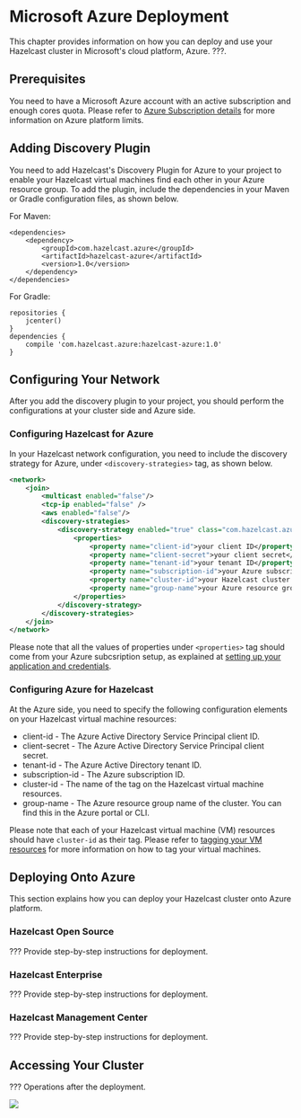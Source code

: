 

# Microsoft Azure Deployment

This chapter provides information on how you can deploy and use your Hazelcast cluster in Microsoft's cloud platform, Azure. ???.


## Prerequisites

You need to have a Microsoft Azure account with an active subscription and enough cores quota. Please refer to [Azure Subscription details](https://azure.microsoft.com/en-us/documentation/articles/azure-subscription-service-limits/) for more information on Azure platform limits.

## Adding Discovery Plugin

You need to add Hazelcast's Discovery Plugin for Azure to your project to enable your Hazelcast virtual machines find each other in your Azure resource group. To add the plugin, include the dependencies in your Maven or Gradle configuration files, as shown below.

For Maven:

```
<dependencies>
    <dependency>
        <groupId>com.hazelcast.azure</groupId>
        <artifactId>hazelcast-azure</artifactId>
        <version>1.0</version>
    </dependency>
</dependencies>
```

For Gradle:

```
repositories {
    jcenter() 
}
dependencies {
    compile 'com.hazelcast.azure:hazelcast-azure:1.0'
}
```


## Configuring Your Network

After you add the discovery plugin to your project, you should perform the configurations at your cluster side and Azure side.

### Configuring Hazelcast for Azure

In your Hazelcast network configuration, you need to include the discovery strategy for Azure, under `<discovery-strategies>` tag, as shown below.

```xml
<network>
    <join>
        <multicast enabled="false"/>
        <tcp-ip enabled="false" />
        <aws enabled="false"/>
        <discovery-strategies>
            <discovery-strategy enabled="true" class="com.hazelcast.azure.AzureDiscoveryStrategy">
                <properties>
                    <property name="client-id">your client ID</property>
                    <property name="client-secret">your client secret</property>
                    <property name="tenant-id">your tenant ID</property>
                    <property name="subscription-id">your Azure subscription ID</property>
                    <property name="cluster-id">your Hazelcast cluster ID</property>
                    <property name="group-name">your Azure resource group name</property>
                </properties>
            </discovery-strategy>
        </discovery-strategies>
    </join>
</network>
```

Please note that all the values of properties under `<properties>` tag should come from your Azure subcsription setup, as explained at [setting up your application and credentials](https://azure.microsoft.com/en-us/documentation/articles/resource-group-create-service-principal-portal/).

### Configuring Azure for Hazelcast

At the Azure side, you need to specify the following configuration elements on your Hazelcast virtual machine resources:

* client-id - The Azure Active Directory Service Principal client ID.
* client-secret - The Azure Active Directory Service Principal client secret.
* tenant-id - The Azure Active Directory tenant ID.
* subscription-id - The Azure subscription ID.
* cluster-id - The name of the tag on the Hazelcast virtual machine resources.
* group-name - The Azure resource group name of the cluster. You can find this in the Azure portal or CLI. 

Please note that each of your Hazelcast virtual machine (VM) resources should have `cluster-id` as their tag. Please refer to [tagging your VM resources](https://azure.microsoft.com/en-us/documentation/articles/virtual-machines-linux-tag/) for more information on how to tag your virtual machines.



## Deploying Onto Azure

This section explains how you can deploy your Hazelcast cluster onto Azure platform. 

### Hazelcast Open Source

??? Provide step-by-step instructions for deployment.

### Hazelcast Enterprise

??? Provide step-by-step instructions for deployment.

### Hazelcast Management Center

??? Provide step-by-step instructions for deployment.

## Accessing Your Cluster

??? Operations after the deployment.

![](images/???.png)
